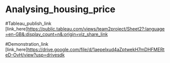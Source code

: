 # Analysing_housing_price
#Tableau_publish_link
[link_here]https://public.tableau.com/views/team2project/Sheet2?:language=en-GB&:display_count=n&:origin=viz_share_link

#Demonstration_link
[link_here]https://drive.google.com/file/d/1aepelxud4aZptwekH7mDHFMERteD-OvH/view?usp=drivesdk
